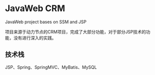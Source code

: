 # JavaWeb CRM

JavaWeb project bases on SSM and JSP

项目来源于动力节点的CRM项目，完成了大部分功能，对于部分JSP技术的功能，没有进行深入的实践。

## 技术栈
JSP、Spring、SpringMVC、MyBatis、MySQL
